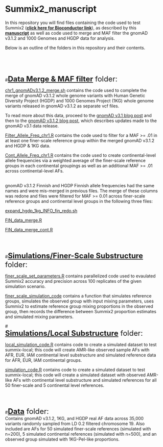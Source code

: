 
<!-- README.md is generated from README.Rmd. Please edit that file -->

# Summix2_manuscript

<!-- badges: start -->
<!-- badges: end -->

In this repository you will find files containing the code used to test
Summix2 ([**click here for Bioconductor
link**](https://bioconductor.org/packages/3.21/bioc/html/Summix.html)),
as described by this
[**manuscript**](https://www.biorxiv.org/content/10.1101/2024.01.29.577805v3)
as well as code used to merge and MAF filter the gnomAD v3.1.2 and 1000
Genomes and HGDP data for analysis.

Below is an outline of the folders in this repository and their
contents.

<br> <br> <br>

#<font size="5">[**Data Merge & MAF
filter**](https://github.com/hendriau/Summix2_manuscript/tree/main/Data%20Merge%20%26%20MAF%20filter)
folder: </font>

[chr1_gnomADv3.1.2_merge.sh](https://github.com/hendriau/Summix2_manuscript/blob/main/Data%20Merge%20%26%20MAF%20filter/chr1_gnomADv3.1.2_merge.sh)
contains the code used to complete the merge of gnomAD v3.1.2 whole
genome variants with Human Genetic Diversity Project (HGDP) and 1000
Genomes Project (1KG) whole genome variants released in gnomAD v3.1.2 as
separate vcf files.

To read more about this data, proceed to the [gnomAD v3.1 blog
post](https://gnomad.broadinstitute.org/news/2020-10-gnomad-v3-1-new-content-methods-annotations-and-data-availability/)
and then to the [gnomAD v3.1.2 blog
post](https://gnomad.broadinstitute.org/news/2021-10-gnomad-v3-1-2-minor-release/),
which describes updates made to the gnomAD v3.1 data release.

[Filter_Allele_Freq_chr1.R](https://github.com/hendriau/Summix2_manuscript/blob/main/Data%20Merge%20%26%20MAF%20filter/Filter_Allele_Freq_chr1.R)
contains the code used to filter for a MAF \>= .01 in at least one
finer-scale reference group within the merged gnomAD v3.1.2 and HGDP &
1KG data.

[Cont_Allele_Freq_chr1.R](https://github.com/hendriau/Summix2_manuscript/blob/main/Data%20Merge%20%26%20MAF%20filter/Cont_Allele_Freq_chr1.R)
contains the code used to create continental-level allele frequencies
via a weighted average of the finer-scale reference groups in each
continental groupings as well as an additional MAF \>= .01 across
continental-level AFs.

<br> gnomAD v3.1.2 Finnish and HGDP Finnish allele frequencies had the
same names and were mis-merged in previous files. The merge of these
columns was redone and files were filtered for MAF \>= 0.01 across
finer-scale reference groups and continental level groups in the
following three files:

[expand_hgdp_1kg_INFO_fin_redo.sh](https://github.com/hendriau/Summix2_manuscript/blob/main/Data%20Merge%20%26%20MAF%20filter/expand_hgdp_1kg_INFO_fin_redo.sh)

[FIN_data_merge.R](https://github.com/hendriau/Summix2_manuscript/blob/main/Data%20Merge%20%26%20MAF%20filter/FIN_data_merge.R)

[FIN_data_merge_cont.R](https://github.com/hendriau/Summix2_manuscript/blob/main/Data%20Merge%20%26%20MAF%20filter/FIN_data_merge_cont.R)

<br> <br>

#<font size="5">[**Simulations/Finer-Scale
Substructure**](https://github.com/hendriau/Summix2_manuscript/tree/main/Simulations/Finer-Scale%20Substructure)
folder: </font>

[finer_scale_set_parameters.R](https://github.com/hendriau/Summix2_manuscript/blob/main/Simulations/Finer-Scale%20Substructure/finer_scale_set_parameters.R)
contains parallelized code used to evaulated Summix2 accuracy and
precision across 100 replicates of the given simulation scenario.

[finer_scale_simulation_code](https://github.com/hendriau/Summix2_manuscript/blob/main/Simulations/Finer-Scale%20Substructure/finer_scale_simulation_code.R)
contains a function that simulates reference groups, simulates the
observed group with input mixing parameters, uses Summix2 to estimate
reference group mixing proportions in the observed group, then records
the difference between Summix2 proportion estimates and simulated mixing
parameters.

#<br> <font size="5">[**Simulations/Local
Substructure**](https://github.com/hendriau/Summix2_manuscript/tree/main/Simulations/Local%20Substructure)
folder:</font>

[local_simulation_code.R](https://github.com/hendriau/Summix2_manuscript/blob/main/Simulations/Local%20Substructure/local_simulation_code.R)
contains code to create a simulated dataset to test summix-local; this
code will create AMR-like observed sample AFs with AFR, EUR, IAM
continental level substructure and simulated reference data for AFR,
EUR, IAM continental groups.

[simulation_code.R](https://github.com/hendriau/Summix2_manuscript/blob/main/Simulations/Local%20Substructure/simulation_code.R)
contains code to create a simulated dataset to test summix-local; this
code will create a simulated dataset with observed AMR-like AFs with
continental level substructure and simulated references for all 50
finer-scale and 5 continental level references.

<br> <br>

#<font size="5">[**Data**](https://github.com/hendriau/Summix2_manuscript/tree/main/Data)
folder: </font> <br> Contains gnomAD v3.1.2, 1KG, and HGDP real AF data
across 35,000 variants randomly sampled from LD 0.2 filtered chromosome
19. Also included are AFs for 50 simulated finer-scale references
(simulated with n=200), 5 simulated continental references (simulated
with n=500), and an observed group simulated with 1KG-Pel-like
proportions.
